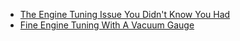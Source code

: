 - [The Engine Tuning Issue You Didn't Know You Had](https://youtu.be/fT7CXzOKJ5g)
- [Fine Engine Tuning With A Vacuum Gauge](https://youtu.be/aBbD_JlKBGY)
